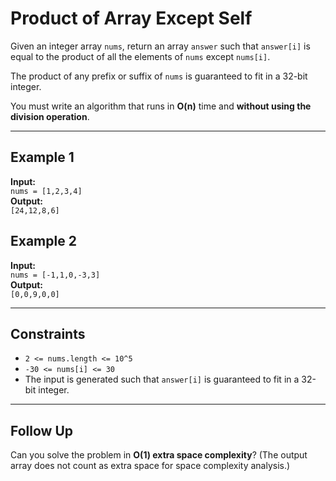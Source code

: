 # Product of Array Except Self

Given an integer array `nums`, return an array `answer` such that `answer[i]` is equal to the product of all the elements of `nums` except `nums[i]`.

The product of any prefix or suffix of `nums` is guaranteed to fit in a 32-bit integer.

You must write an algorithm that runs in **O(n)** time and **without using the division operation**.

---

## Example 1

**Input:**  
`nums = [1,2,3,4]`  
**Output:**  
`[24,12,8,6]`

## Example 2

**Input:**  
`nums = [-1,1,0,-3,3]`  
**Output:**  
`[0,0,9,0,0]`

---

## Constraints

- `2 <= nums.length <= 10^5`
- `-30 <= nums[i] <= 30`
- The input is generated such that `answer[i]` is guaranteed to fit in a 32-bit integer.

---

## Follow Up

Can you solve the problem in **O(1) extra space complexity**? (The output array does not count as extra space for space complexity analysis.)